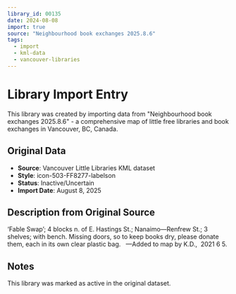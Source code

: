 ```yaml
---
library_id: 00135
date: 2024-08-08
import: true
source: "Neighbourhood book exchanges 2025.8.6"
tags:
  - import
  - kml-data
  - vancouver-libraries
---
```


# Library Import Entry

This library was created by importing data from "Neighbourhood book exchanges 2025.8.6" - a comprehensive map of little free libraries and book exchanges in Vancouver, BC, Canada.

## Original Data

- **Source**: Vancouver Little Libraries KML dataset
- **Style**: icon-503-FF8277-labelson
- **Status**: Inactive/Uncertain
- **Import Date**: August 8, 2025

## Description from Original Source

‘Fable Swap’; 4 blocks n. of E. Hastings St.; Nanaimo—Renfrew St.; 3 shelves; with bench. Missing doors, so to keep books dry, please donate them, each in its own clear plastic bag.  
—Added to map by K.D.,  2021 6 5.



## Notes

This library was marked as active in the original dataset.
